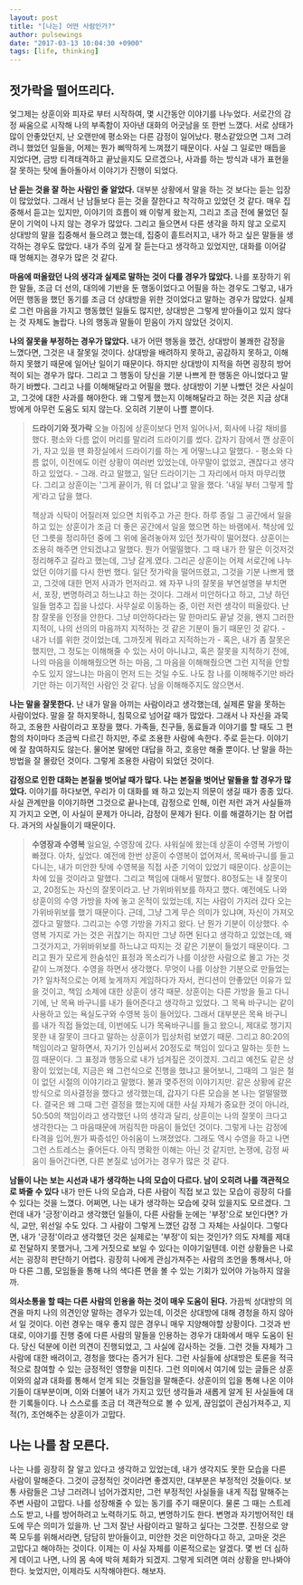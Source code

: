 ```yaml
---
layout: post
title: "[나는] 어떤 사람인가?"
author: pulsewings
date: "2017-03-13 10:04:30 +0900"
tags: [life, thinking]
---
```



## 젓가락을 떨어뜨리다.
엊그제는 상훈이와 피자로 부터 시작하여, 몇 시간동안 이야기를 나누었다. 서로간의 감정 싸움으로 시작해 나의 부족함이 자아낸 대화의 어긋남을 또 한번 느꼈다. 서로 상태가 많이 안좋았던지, 난 오랜만에 평소와는 다른 감정이 일어났다. 평소같았으면 그저 그려려니 했었던 일들을, 어제는 뭔가 삐딱하게 느껴졌기 때문이다. 사실 그 일로만 매듭을 지었다면, 금방 티격태격하고 끝났을지도 모르겠으나, 사과를 하는 방식과 내가 표현을 잘 못하는 탓에 돌아돌아서 이야기가 진행이 되었다.

**난 듣는 것을 잘 하는 사람인 줄 알았다.** 대부분 상황에서 말을 하는 것 보다는 듣는 입장이 많았었다. 그래서 난 남들보다 듣는 것을 잘한다고 착각하고 있었던 것 같다. 매우 집중해서 듣고는 있지만, 이야기의 흐름이 왜 이렇게 왔는지, 그리고 조금 전에 물었던 질문이 기억이 나지 않는 경우가 많았다. 그리고 들으면서 다른 생각을 하지 않고 오로지 상대방의 말을 집중해서 들으려고 했는데, 집중이 흩트러지고, 내가 하고 싶은 말들을 생각하는 경우도 많았다. 내가 주의 깊게 잘 듣는다고 생각하고 있었지만, 대화를 이어갈 때 멍해지는 경우가 많은 것 같다.

**마음에 떠올랐던 나의 생각과 실제로 말하는 것이 다를 경우가 많았다.** 나를 포장하기 위한 말들, 조금 더 선의, 대의에 기반을 둔 행동이었다고 어필을 하는 경우도 그렇고, 내가 어떤 행동을 했던 동기를 조금 더 상대방을 위한 것이었다고 말하는 경우가 많았다. 실제로 그런 마음을 가지고 행동했던 일들도 많지만, 상대방은 그렇게 받아들이고 있지 않다는 것 자체도 놀랍다. 나의 행동과 말들이 믿음이 가지 않았던 것이지.  

**나의 잘못을 부정하는 경우가 많았다.** 내가 어떤 행동을 했건, 상대방이 불쾌한 감정을 느꼈다면, 그것은 내 잘못일 것이다. 상대방을 배려하지 못하고, 공감하지 못하고, 이해하지 못했기 때문에 일어난 일이기 때문이다. 하지만 상대방이 지적을 하면 굉장히 방어적이 되는 경우가 많다. 그리고 그 행동이 당신을 기분 나쁘게 한 행동은 아니었다고 말하기 바빴다. 그리고 나를 이해해달라고 어필을 했다. 상대방이 기분 나빴던 것은 사실이고, 그것에 대한 사과를 해야한다. 왜 그렇게 했는지 이해해달라고 하는 것은 지금 상대방에게 아무런 도움도 되지 않는다. 오히려 기분이 나쁠 뿐이다.

> **드라이기와 젓가락**
오늘 아침에 상훈이보다 먼저 일어나서, 회사에 나갈 채비를 했다. 평소와 다름 없이 머리를 말리려 드라이기를 썼다. 갑자기 잠에서 깬 상훈이가, 자고 있을 땐 화장실에서 드라이기를 하는 게 어떻느냐고 말했다. - 평소와 다름 없이, 이전에도 이런 상황이 여러번 있었는데, 아무말이 없었고, 괜찮다고 생각하고 있었다. - 그래. 라고 말했고, 일단 드라이기는 그 자리에서 마저 마무리했다. 그리고 상훈이는 '그게 끝이가, 뭐 더 없냐'고 말을 했다. '내일 부터 그렇게 할게'라고 답을 했다.
>
> 책상과 식탁이 어질러져 있으면 치워주고 가곤 한다. 하루 종일 그 공간에서 일을 하고 있는 상훈이가 조금 더 좋은 공간에서 일을 했으면 하는 바램에서. 책상에 있던 그릇을 정리하던 중에 그 위에 올려놓아져 있던 젓가락이 떨어졌다. 상훈이는 조용히 해주면 안되겠냐고 말했다. 뭔가 어떨떨했다. 그 때 내가 한 말은 이것저것 정리해주고 갈라고 했는데, 그냥 갈게.였다. 그리곤 상훈이는 어제 서로간에 나누었던 이야기를 다시 한번 했다. 일단 젓가락을 떨어뜨렸고, 그것을 기분 나쁘게 했고, 그것에 대한 먼저 사과가 먼저라고. 왜 자꾸 나의 잘못을 부연설명을 부치면서, 포장, 변명하려고 하느냐고 하는 것이다. 그래서 미안하다고 하고, 그냥 하던 일들 멈추고 집을 나섰다. 사무실로 이동하는 중, 이런 저런 생각이 떠올랐다. 난 참 잘못을 인정을 안한다. 그냥 미안하다라는 말 한마리도 끝날 것을, 왠지 그러한 지적이, 나의 선의의 마음까지 지적하는 것 같은 기분이 들기 때문인 것 같다. - 내가 너를 위한 것이었는데, 그까짓게 뭐라고 지적하는가 - 혹은, 내가 좀 잘못은 했지만, 그 정도는 이해해줄 수 있는 사이 아니냐고, 혹은 잘못을 지적하기 전에, 나의 마음을 이해해줬으면 하는 마음, 그 마음을 이해해줬으면 그런 지적을 안할 수도 있지 않느냐는 마음이 먼저 드는 것일 수도. 나도 참 나를 이해해주기만 바라기만 하는 이기적인 사람인 것 같다. 남을 이해해주지도 않으면서.
>

**나는 말을 잘못한다.** 난 내가 말을 아끼는 사람이라고 생각했는데, 실제론 말을 못하는 사람이었다. 말을 잘 하지못하니, 침묵으로 넘어갈 때가 많았다. 그래서 나 자신을 과묵하고, 조용한 사람이라고 포장을 했다. 가족들, 친구들, 동료들과 이야기를 할 때도 그 편함의 차이마다 조금씩 다르긴 하지만, 주로 조용한 사람에 속한다. 주로 듣는다. 이야기에 잘 참여하지도 않는다. 물어본 말에만 대답을 하고, 호응만 해줄 뿐이다. 난 말을 하는 방법을 잘 몰랐던 것이다. 그렇게 조용한 사람이 되었던 것이다.  


**감정으로 인한 대화는 본질을 벗어날 때가 많다. 나는 본질을 벗어난 말들을 할 경우가 많았다.** 이야기를 하다보면, 우리가 이 대화를 왜 하고 있는지 의문이 생길 때가 종종 있다. 사실 관계만을 이야기하면 그것으로 끝나는데, 감정으로 인해, 이런 저런 과거 사실들까지 가지고 오면, 이 사실이 문제가 아니라, 감정이 문제가 된다. 이를 해결하기는 참 어렵다. 과거의 사실들이기 때문이다.

> **수영장과 수영복**
일요일, 수영장에 갔다. 샤워실에 왔는데 상훈이 수영복 가방이 빠졌다. 아차, 싶었다. 예전에 한번 상훈이 수영복이 없어져서, 목욕바구니를 들고 다니는, 내가 미안한 탓에 수영복을 직접 사준 기억이 있었기 때문이다. 상훈이는 차에 있을 것이라고 말했다. 그리고 책임에 대해서 말했다. 80정도는 내 잘못이고, 20정도는 자신의 잘못이라고. 난 가위바위보를 하자고 했다. 예전에도 나와 상훈이의 수영 가방을 차에 놓고 온적이 있었는데, 지는 사람이 가지러 갔다 오는 가위바위보를 했기 때문이다. 근데, 그냥 그게 무슨 의미가 있냐며, 자신이 가져오겠다고 말했다. 그리고는 수영 가방을 가지고 왔다. 난 뭔가 기분이 이상했다. 수영복 가지로 가는 것은 귀찮기는 하지만 그냥 하면 된다고 생각하고 있었는데, 왜 그것가지고, 가위바위보를 하느냐고 따지는 것 같은 기분이 들었기 때문이다. 그리고 뭔가 모르게 한숨섞인 표정과 목소리가 나를 이상한 사람으로 몰고 가는 것 같이 느껴졌다. 수영을 하면서 생각했다. 무엇이 나를 이상한 기분으로 만들었는가? 일차적으로는 어제 늦게까지 게임하다가 자서, 컨디션이 안좋았던 이유가 있을 것이고, 책임 소제에 대한 상훈이 생각 때문. 상훈이는 다른 가방을 들고 다니기에, 난 목욕 바구니를 내가 들어준다고 생각하고 있었다. 그 목욕 바구니는 같이 사용하고 있는 욕실도구와 수영복 등이 들어있다. 그래서 대부분은 목욕 바구니를 내가 직접 들었는데, 이번에도 니가 목욕바구니를 들고 왔으니, 제대로 챙기지 못한 내 잘못이 크다고 말하는 상훈이가 밉상처럼 보였기 때문. 그리고 80:20의 책임이라고 말하면서, 자기가 인심써서 20정도로 책임이 있다고 말하는 듯한 느낌 때문이다. 그 표정과 행동으로 내가 넘겨짚은 것이겠지. 그리고 예전도 같은 상황이 있었는데, 지금은 왜 그런식으로 진행을 했냐고 물어보니, 그때의 그 일은 철이 없던 시절의 이야기라고 말했다. 불과 몇주전의 이야기지만. 같은 상황에 같은 방식으로 의사결정을 했다고 생각했는데, 갑자기 다른 모습을 본 나는 얼떨떨했다. 결국은 왜 그때 그런 결정을 했는지에 대한 사실 자체가 중요한 것이 아니라, 50:50의 책임이라고 생각했던 나의 생각과 달리, 상훈이는 나의 잘못이 크다고 생각한다는 그 마음때문에 꺼림직한 마음이 들었던 것이다. 그렇게 나는 감정에 타격을 입어,뭔가 짜증섞인 아쉬움이 느껴졌었다. 그래도 역시 수영을 하고 나면 그런 스트레스는 줄어든다. 아직 명확한 이해는 아닌 것 같지만, 논쟁에, 감정 싸움이 들어간다면, 다른 본질로 넘어가는 경우가 많은 것 같다.


**남들이 나는 보는 시선과 내가 생각하는 나의 모습이 다르다. 남이 오히려 나를 객관적으로 봐줄 수 있다** 내가 만든 나의 모습과, 다른 사람이 직접 보고 있는 모습이 굉장히 다를 수 있다는 것을 느꼈다. 어쩌면, 나는 내가 생각하는 모습에 갖혀 있을지도 모르겠다. 그런데 내가 '긍정'이라고 생각했던 일들이, 다른 사람들 눈에는 '부정'으로 보인다면? 가식, 교만, 위선일 수도 있다. 그 사람이 그렇게 느꼈던 감정 그 자체는 사실이다. 그렇다면, 내가 '긍정'이라고 생각했던 것은 실제로는 '부정'이 되는 것인가? 의도 자체를 제대로 전달하지 못했거나, 그게 거짓으로 보일 수 있다는 이야기일텐데. 이런 상황들은 나로서는 굉장히 판단하기 어렵다. 굉장히 나에게 관심가져주는 사람의 조언을 통해서나, 아마 다른 그룹, 모임들을 통해 나의 색다른 면을 볼 수 있는 기회가 있어야 가능하지 않을까.

**의사소통을 할 때는 다른 사람의 인용을 하는 것이 매우 도움이 된다.** 가끔씩 상대방의 의견을 마치 나의 의견인양 말하는 경우가 있는데, 이것은 상대방에 대해 경청을 하지 않아서 일 것이다. 이런 경우는 매우 좋지 않은 경우니 매우 지양해야할 상황이다. 그것과 반대로, 이야기를 진행 중에 다른 사람의 말들을 인용하는 경우가 대화에서 매우 도움이 된다. 당신 덕분에 이런 의견이 진행되었고, 그 사실에 감사하는 것들. 그런 것들 자체가 그 사람에 대한 배려이고, 경청을 했다는 증거가 된다. 그런 사실들에 상대방은 토론을 적극적으로 참여할 수 있는 긍정적인 영향을 미친다. 그런 의미에서 여기에 있는 글들은 상훈이와의 삶과 대화를 통해서 얻게 되는 것들임을 말해준다. 상훈이의 입을 통해 나온 이야기들이 대부분이며, 이와 더불어 내가 가지고 있던 생각들과 새롭게 알게 된 사실들에 대한 기록들이다. 나 스스로를 조금 더 객관적으로 볼 수 있게, 끊임없이 관심가져주고, 지적(?), 조언해주는 상훈이가 고맙다.

## 나는 나를 참 모른다.
나는 나를 굉장히 잘 알고 있다고 생각하고 있었는데, 내가 생각지도 못한 모습을 다른 사람이 말해준다. 그것이 긍정적인 것이라면 좋겠지만, 대부분은 부정적인 것들이다. 보통 사람들은 그냥 그러려니 넘어가겠지만, 그런 부정적인 사실들을 내게 직접 말해주는 주변 사람이 고맙다. 나를 성장해줄 수 있는 동기를 주기 때문이다. 물론 그 때는 스트레스도 받고, 나를 방어하려고 노력하기도 하고, 변명하기도 한다. 변명과 자기방어적인 태도에 무슨 의미가 있을까. 난 그저 잘난 사람이라고 말하고 싶다는 그것뿐. 진정으로 양쪽 모두를 위해서라면, 담담히 받아들이고, 미안한 것은 미안하다고 하고, 고마운 것은 고맙다고 해야하는 것이다. 이제는 이 사실 자체를 이론적으로는 알겠다. 몇 번 더 심하게 데이고 나면, 나의 몸 속에 박혀 체화가 되겠지. 그렇게 되려면 여러 상황을 만나봐야한다. 늦었지만, 이제라도 시작해야한다. 해보자.
